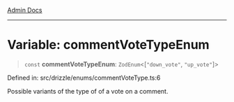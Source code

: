 [Admin Docs](/)

***

# Variable: commentVoteTypeEnum

> `const` **commentVoteTypeEnum**: `ZodEnum`\<\[`"down_vote"`, `"up_vote"`\]\>

Defined in: src/drizzle/enums/commentVoteType.ts:6

Possible variants of the type of of a vote on a comment.
